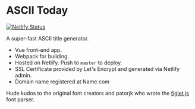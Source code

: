 # ASCII Today

[![Netlify Status](https://api.netlify.com/api/v1/badges/0543ef53-e923-4a99-98f0-33f20b8641fa/deploy-status)](https://app.netlify.com/sites/boring-swanson-cc9834/deploys)

A super-fast ASCII title generator.

- Vue front-end app.
- Webpack for building.
- Hosted on Netlify. Push to `master` to deploy.
- SSL Certificate provided by Let's Encrypt and generated via Netlify admin.
- Domain name registered at Name.com

Hude kudos to the original font creators and patorjk who wrote the [figlet.js](https://github.com/patorjk/figlet.js) font parser.







